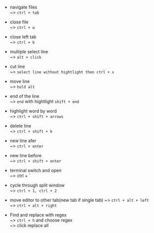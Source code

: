 * navigate files  
~> `ctrl + tab`  

* close file  
~> `ctrl + w`  

* close left tab  
~> `ctrl + b`  

* multiple select line  
~> `alt + click`  

* cut line  
~> `select line without hightlight then ctrl + x`  

* move line  
~> `hold alt`

* end of the line  
~> `end` with hightlight `shift + end`

* highlight word by word  
~> `ctrl + shift + arrows`

* delete line  
~> `ctrl + shift + k`

* new line afer  
~> `ctrl + enter`

* new line before  
~> `ctrl + shift + enter`

* terminal switch and open  
~> ctrl  + `

* cycle through split window  
~> `ctrl + 1, ctrl + 2`

* move editor to other tab(new tab if single tab)
~> `ctrl + alt + left`  
~> `ctrl + alt + right`  

* Find and replace with regex  
~> `ctrl + h` and choose regex  
~> click replace all  
